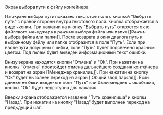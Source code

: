 Экран выбора пути к файлу контейнера

На экране выбора пути показано текстовое поле с кнопкой "Выбрать путь" с правой стороны внутри текстового поля. Кнопка отображается в виде иконки. При нажатии на кнопку "Выбрать путь" откроется окно файлового менеджера в режиме выбора файла или папки [[Режим выбора файла или папки]]. После возврата в окно диалога путь к выбранному файлу или папке отобразится в поле "Путь". Если при вводе пути допущены ошибки, поле "Путь" будет подсвечено красным цветом. Под полем будет выведен информационный текст ошибки.

Внизу экрана находятся кнопки "Отмена" и "Ok".
При нажатии на кнопку "Отмена" произойдет отмена дальнейшего создания контейнера и возврат на экран [[Менеджер хранилищ]].
При нажатии на кнопку "Ok" будет выполнен переход на экран [[Общий ввод пароля]].
Если данные не были введены в поле "Путь" или были введены с ошибками, кнопка "Ok" будет недоступна для нажатия.

Вверху экрана отображается название "Путь хранилища" и кнопка "Назад". При нажатии на кнопку "Назад" будет выполнен переход на предыдущий шаг.